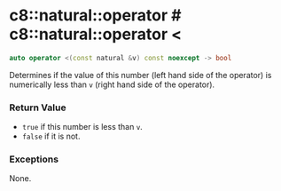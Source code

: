 # c8::natural::operator # c8::natural::operator &lt; #

```cpp
auto operator <(const natural &v) const noexcept -> bool
```

Determines if the value of this number (left hand side of the operator) is numerically less than `v` (right hand side of the operator).

### Return Value ###

* `true` if this number is less than `v`.
* `false` if it is not.

### Exceptions ###

None.

